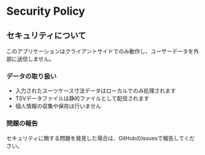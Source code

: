 # Security Policy

## セキュリティについて

このアプリケーションはクライアントサイドでのみ動作し、ユーザーデータを外部に送信しません。

### データの取り扱い

- 入力されたスーツケース寸法データはローカルでのみ処理されます
- TSVデータファイルは静的ファイルとして配信されます
- 個人情報の収集や保存は行いません

### 問題の報告

セキュリティに関する問題を発見した場合は、GitHubのIssuesで報告してください。